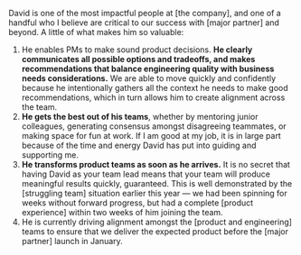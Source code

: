 David is one of the most impactful people at [the company], and one of a handful who I believe are critical to our success with [major partner] and beyond. A little of what makes him so valuable:

1. He enables PMs to make sound product decisions. **He clearly communicates all possible options and tradeoffs, and makes recommendations that balance engineering quality with business needs considerations.** We are able to move quickly and confidently because he intentionally gathers all the context he needs to make good recommendations, which in turn allows him to create alignment across the team.
2. **He gets the best out of his teams**, whether by mentoring junior colleagues, generating consensus amongst disagreeing teammates, or making space for fun at work. If I am good at my job, it is in large part because of the time and energy David has put into guiding and supporting me.
3. **He transforms product teams as soon as he arrives.** It is no secret that having David as your team lead means that your team will produce meaningful results quickly, guaranteed. This is well demonstrated by the [struggling team] situation earlier this year — we had been spinning for weeks without forward progress, but had a complete [product experience] within two weeks of him joining the team.
4. He is currently driving alignment amongst the [product and engineering] teams to ensure that we deliver the expected product before the [major partner] launch in January.
